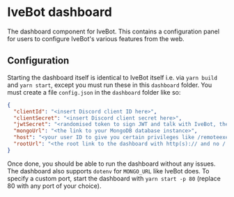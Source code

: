 # IveBot dashboard

The dashboard component for IveBot. This contains a configuration panel for users to configure IveBot's various features from the web.

## Configuration

Starting the dashboard itself is identical to IveBot itself i.e. via `yarn build` and `yarn start`, except you must run these in this `dashboard` folder. You must create a file `config.json` in the `dashboard` folder like so:

```json
{
  "clientId": "<insert Discord client ID here>",
  "clientSecret": "<insert Discord client secret here>",
  "jwtSecret": "<randomised token to sign JWT and talk with IveBot, the longer the better>",
  "mongoUrl": "<the link to your MongoDB database instance>",
  "host": "<your user ID to give you certain privileges like /remoteexec>",
  "rootUrl": "<the root link to the dashboard with http(s):// and no / at the end>"
}
```

Once done, you should be able to run the dashboard without any issues. The dashboard also supports `dotenv` for `MONGO_URL` like IveBot does. To specify a custom port, start the dashboard with `yarn start -p 80` (replace 80 with any port of your choice).
